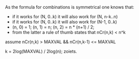 

As the formula for combinations is symmetrical one knows that:
* if it works for (N, 0..k) it will also work for (N, n-k..n)
* if it works for (N, 0..k) it will also work for (N-1, 0..k)
* (n, 0) = 1; (n, 1) = n; (n, 2) = n * (n+1) / 2;  
* from the latter a rule of thumb states that nCr(n,k) < n^k

assume nCr(n,k) > MAXVAL && nCr(n,k-1) <= MAXVAL

k = 2log(MAXVAL) / 2log(n);
zoiets.
 
 

 



